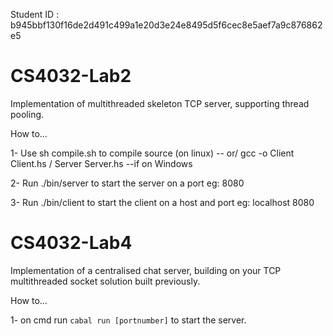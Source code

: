 Student ID : b945bbf130f16de2d491c499a1e20d3e24e8495d5f6cec8e5aef7a9c876862e5

# CS4032-Lab2
Implementation of multithreaded skeleton TCP server, supporting thread pooling.

How to...

1- Use sh compile.sh to compile source (on linux) -- 
or/ gcc -o Client Client.hs / Server Server.hs   --if on Windows

2- Run ./bin/server <port> to start the server on a port eg: 8080

3- Run ./bin/client <host> <port> to start the client on a host and port eg: localhost 8080


# CS4032-Lab4
Implementation of a centralised chat server, building on your TCP multithreaded socket solution built previously.

How to...

1- on cmd run ```cabal run [portnumber]``` to start the server.

